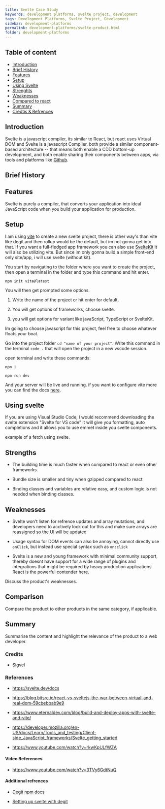 ```yaml
---
title: Svelte Case Study
keywords: development platforms, svelte project, development
tags: Development Platforms, Svelte Project, Development
sidebar: development-platforms
permalink: development-platforms/svelte-product.html
folder: development-platforms
---
```


## Table of content

- [Introduction](#introduction)
- [Brief History](#brief-history)
- [Features](#features)
- [Setup](#setup)
- [Using Svelte](#using-svelte)
- [Strenghts](#strenghts)
- [Weaknesses](#weaknesses)
- [Compared to react](#compared-to-react)
- [Summary](#summary)
- [Credtis & Refrences](#credits)

## Introduction

Svelte is a javascript compiler, its similar to React, but react uses Virtual DOM and Svelte is a javascript Compiler, both provide a similar component-based architecture -- that means both enable a CDD bottom-up development, and both enable sharing their components between apps, via tools and platforms like [Github](www.github.com).

## Brief History

## Features

Svelte is purely a compiler, that converts your application into ideal JavaScript code when you build your application for production.

## Setup

I am using [vite](https://vitejs.dev/) to create a new svelte project, there is other way's than vite like degit and then rollup would be the default, but im not gonna get into that. If you want a full-fledged app framework you can also use [SvelteKit](https://svelte.dev/docs) it will also be utilizing vite. But since im only gonna build a simple front-end only site/app, i will use svelte (without kit).

You start by navigating to the folder where you want to create the project, then open a terminal in the folder and type this command and hit enter.

```
npm init vite@latest
```

You will then get prompted some options.

1. Write the name of the project or hit enter for default.

2. You will get options of frameworks, choose svelte.

3. you will get options for variant like javaScript, TypeScript or SvelteKit.

Im going to choose javascript for this project, feel free to choose whatever floats your boat.

Go into the project folder `cd "name of your project"`.
Write this command in the terminal `code .` that will open the project in a new vscode session.

open terminal and write these commands:

```
npm i
```
```
npm run dev
```

And your server will be live and running.
if you want to configure vite more you can find the docs [here](https://vitejs.dev/config/).

## Using svelte

If you are using Visual Studio Code, I would recommend downloading the svelte extension "Svelte for VS code" it will give you formatting, auto completions and it allows you to use emmet inside you svelte components.

example of a fetch using svelte.

## Strengths

- The building time is much faster when compared to react or even other frameworks.

- Bundle size is smaller and tiny when gzipped compared to react

- Binding classes and variables are relative easy, and custom logic is not needed when binding classes.

## Weaknesses

- Svelte won't listen for refrence updates and array mutations, and developers need to acctively look out for this and make sure arrays are reassigned so the UI will be updated

- Usage syntax for DOM events can also be annoying, cannot directly use `onClick`, but instead use special syntax such as `on:click`

- Svelte is a new and young framework with minimal community support,
thereby doesnt have support for a wide range of plugins and integrations that might be required by heavy production applications. React is the powerful contender here. 

Discuss the product's weaknesses.

## Comparison

Compare the product to other products in the same category, if applicable.

## Summary

Summarise the content and highlight the relevance of the product to a web developer.

### Credits

- Sigvel

### References

- https://svelte.dev/docs

- https://blog.bitsrc.io/react-vs-sveltejs-the-war-between-virtual-and-real-dom-59cbebbab9e9

- https://www.eternaldev.com/blog/build-and-deploy-apps-with-svelte-and-vite/

- https://developer.mozilla.org/en-US/docs/Learn/Tools_and_testing/Client-side_JavaScript_frameworks/Svelte_getting_started

- https://www.youtube.com/watch?v=rkwKpULfWZA

#### Video References

- https://www.youtube.com/watch?v=3TVy6GdtNuQ

#### Additional refrences

- [Degit npm docs](https://www.npmjs.com/package/degit)

- [Setting up svelte with degit](https://developer.mozilla.org/en-US/docs/Learn/Tools_and_testing/Client-side_JavaScript_frameworks/Svelte_Todo_list_beginning)

